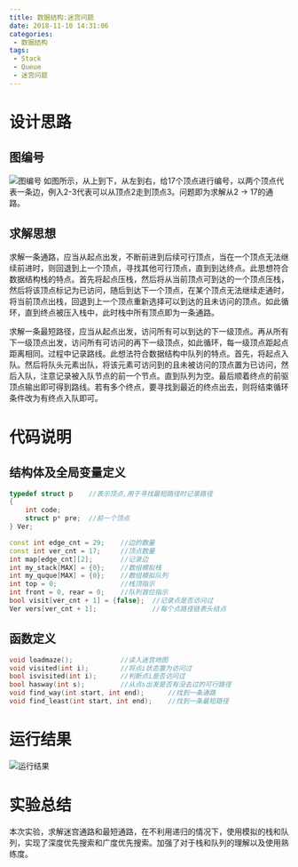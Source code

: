 ```yaml
---
title: 数据结构:迷宫问题
date: 2018-11-10 14:31:06
categories:
 - 数据结构
tags:
 - Stack
 - Queue
 - 迷宫问题
---
```

# 设计思路
## 图编号
![图编号](graph.png)
如图所示，从上到下，从左到右，给17个顶点进行编号，以两个顶点代表一条边，例入2-3代表可以从顶点2走到顶点3。问题即为求解从2 -> 17的通路。

## 求解思想
求解一条通路，应当从起点出发，不断前进到后续可行顶点，当在一个顶点无法继续前进时，则回退到上一个顶点，寻找其他可行顶点，直到到达终点。此思想符合数据结构栈的特点。首先将起点压栈，然后将从当前顶点可到达的一个顶点压栈，然后将该顶点标记为已访问，随后到达下一个顶点，在某个顶点无法继续走通时，将当前顶点出栈，回退到上一个顶点重新选择可以到达的且未访问的顶点。如此循环，直到终点被压入栈中，此时栈中所有顶点即为一条通路。

求解一条最短路径，应当从起点出发，访问所有可以到达的下一级顶点。再从所有下一级顶点出发，访问所有可访问的再下一级顶点，如此循环，每一级顶点距起点距离相同。过程中记录路线。此想法符合数据结构中队列的特点。首先，将起点入队。然后将队头元素出队，将该元素可访问到的且未被访问的顶点置为已访问，然后入队，注意记录被入队节点的前一个节点。直到队列为空。最后顺着终点的前驱顶点输出即可得到路线。若有多个终点，要寻找到最近的终点出去，则将结束循环条件改为有终点入队即可。

# 代码说明
## 结构体及全局变量定义
```cpp
typedef struct p    //表示顶点,用于寻找最短路径时记录路径
{
    int code;
    struct p* pre;  //前一个顶点
} Ver;

const int edge_cnt = 29;    //边的数量
const int ver_cnt = 17;     //顶点数量
int map[edge_cnt][2];       //记录边
int my_stack[MAX] = {0};    //数组模拟栈
int my_quque[MAX] = {0};    //数组模拟队列
int top = 0;                //栈顶指示
int front = 0, rear = 0;    //队列首位指示
bool visit[ver_cnt + 1] = {false};  //记录点是否访问过
Ver vers[ver_cnt + 1];              //每个点路径链表头结点
```
## 函数定义
```cpp
void loadmaze();            //读入迷宫地图
void visited(int i);        //将点i状态置为访问过
bool isvisited(int i);      //判断点i是否访问过
bool hasway(int s);         //从点s出发是否有没去过的可行路径
void find_way(int start, int end);      //找到一条通路
void find_least(int start, int end);    //找到一条最短路径
```

# 运行结果
![运行结果](ret.png)
# 实验总结
本次实验，求解迷宫通路和最短通路，在不利用递归的情况下，使用模拟的栈和队列，实现了深度优先搜索和广度优先搜索。加强了对于栈和队列的理解以及使用熟练度。
